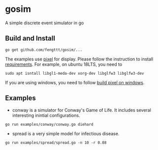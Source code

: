 # gosim
A simple discrete event simulator in go

## Build and Install
```
go get github.com/fengttt/gosim/...
```
The examples use [pixel](https://github.com/faiface/pixel) for
display.  Please follow the instruction to install 
[requirements](https://github.com/faiface/pixel#requirements).
For example, on ubuntu 18LTS, you need to 
```
sudo apt isntall libgl1-meda-dev xorg-dev libglfw3 libglfw3-dev
```

If you are using windows, you need to follow 
[build pixel on windows](https://github.com/faiface/pixel/wiki/Building-Pixel-On-Windows).

## Examples
* conway is a simulator for Conway's Game of Life.   It includes several
interesting inintial configurations.
```
go run examples/conway/conway.go diehard
```
* spread is a very simple model for infectious disease.
```
go run examples/spread/spread.go -n 10 -r 0.08
```

